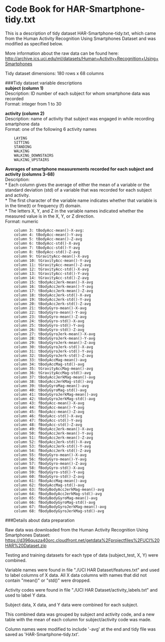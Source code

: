 Code Book for HAR-Smartphone-tidy.txt
=====================================

This is a description of tidy dataset HAR-Smartphone-tidy.txt, which came from the Human Activity Recognition Using Smartphones Dataset and was modified as specified below.

More information about the raw data can be found here: http://archive.ics.uci.edu/ml/datasets/Human+Activity+Recognition+Using+Smartphones  

Tidy dataset dimensions: 180 rows x 68 columns

###Tidy dataset variable descriptions  
**subject (column 1)**  
        Description: ID number of each subject for whom smartphone data was recorded  
        Format: integer from 1 to 30  

**activity (column 2)**  
        Description: name of activity that subject was engaged in while recording smartphone
        data  
        Format: one of the following 6 activity names  
        
        LAYING  
        SITTING  
        STANDING  
        WALKING  
        WALKING_DOWNSTAIRS  
        WALKING_UPSTAIRS 
        
**Averages of smartphone measurements recorded for each subject and activity 
(columns 3-68)**  
Description:   
        * Each column gives the average of either the
                mean of a variable or the standard deviation (std) of a variable that was recorded for each subject and activity.  
        * The first character of the variable name indicates whether that
                variable is in the time(t) or frequency (f) domain.  
        * The letters X, Y, and Z in the variable names indicated whether 
                the measured value is in the X, Y, or Z direction.  
        Format: numeric  
        
        column 3: tBodyAcc-mean()-X-avg:   
        column 4: tBodyAcc-mean()-Y-avg   
        column 5: tBodyAcc-mean()-Z-avg   
        column 6: tBodyAcc-std()-X-avg  
        column 7: tBodyAcc-std()-Y-avg  
        column 8: tBodyAcc-std()-Z-avg  
        column 9: tGravityAcc-mean()-X-avg  
        column 10: tGravityAcc-mean()-Y-avg    
        column 11: tGravityAcc-mean()-Z-avg  
        column 12: tGravityAcc-std()-X-avg   
        column 13: tGravityAcc-std()-Y-avg  
        column 14: tGravityAcc-std()-Z-avg  
        column 15: tBodyAccJerk-mean()-X-avg  
        column 16: tBodyAccJerk-mean()-Y-avg  
        column 17: tBodyAccJerk-mean()-Z-avg  
        column 18: tBodyAccJerk-std()-X-avg  
        column 19: tBodyAccJerk-std()-Y-avg  
        column 20: tBodyAccJerk-std()-Z-avg  
        column 21: tBodyGyro-mean()-X-avg  
        column 22: tBodyGyro-mean()-Y-avg  
        column 23: tBodyGyro-mean()-Z-avg  
        column 24: tBodyGyro-std()-X-avg  
        column 25: tBodyGyro-std()-Y-avg  
        column 26: tBodyGyro-std()-Z-avg  
        column 27: tBodyGyroJerk-mean()-X-avg  
        column 28: tBodyGyroJerk-mean()-Y-avg  
        column 29: tBodyGyroJerk-mean()-Z-avg  
        column 30: tBodyGyroJerk-std()-X-avg  
        column 31: tBodyGyroJerk-std()-Y-avg  
        column 32: tBodyGyroJerk-std()-Z-avg  
        column 33: tBodyAccMag-mean()-avg  
        column 34: tBodyAccMag-std()-avg  
        column 35: tGravityAccMag-mean()-avg  
        column 36: tGravityAccMag-std()-avg  
        column 37: tBodyAccJerkMag-mean()-avg  
        column 38: tBodyAccJerkMag-std()-avg  
        column 39: tBodyGyroMag-mean()-avg  
        column 40: tBodyGyroMag-std()-avg  
        column 41: tBodyGyroJerkMag-mean()-avg
        column 42: tBodyGyroJerkMag-std()-avg
        column 43: fBodyAcc-mean()-X-avg
        column 44: fBodyAcc-mean()-Y-avg 
        column 45: fBodyAcc-mean()-Z-avg
        column 46: fBodyAcc-std()-X-avg
        column 47: fBodyAcc-std()-Y-avg
        column 48: fBodyAcc-std()-Z-avg
        column 49: fBodyAccJerk-mean()-X-avg
        column 50: fBodyAccJerk-mean()-Y-avg
        column 51: fBodyAccJerk-mean()-Z-avg
        column 52: fBodyAccJerk-std()-X-avg
        column 53: fBodyAccJerk-std()-Y-avg
        column 54: fBodyAccJerk-std()-Z-avg
        column 55: fBodyGyro-mean()-X-avg
        column 56: fBodyGyro-mean()-Y-avg
        column 57: fBodyGyro-mean()-Z-avg
        column 58: fBodyGyro-std()-X-avg
        column 59: fBodyGyro-std()-Y-avg
        column 60: fBodyGyro-std()-Z-avg
        column 61: fBodyAccMag-mean()-avg
        column 62: fBodyAccMag-std()-avg
        column 63: fBodyBodyAccJerkMag-mean()-avg
        column 64: fBodyBodyAccJerkMag-std()-avg
        column 65: fBodyBodyGyroMag-mean()-avg
        column 66: fBodyBodyGyroMag-std()-avg
        column 67: fBodyBodyGyroJerkMag-mean()-avg
        column 68: fBodyBodyGyroJerkMag-std()-avg

###Details about data preparation

Raw data was downloaded from the Human Activity Recognition Using Smartphones Dataset: 
    https://d396qusza40orc.cloudfront.net/getdata%2Fprojectfiles%2FUCI%20HAR%20Dataset.zip
    
Testing and training datasets for each type of data (subject_test, X, Y) were combined.  

Variable names were found in file "./UCI HAR Dataset/features.txt" and used to label columns of X data. 
All X data columns with names that did not contain "mean()" or "std()" were dropped.  

Activity codes were found in file "./UCI HAR Dataset/activity_labels.txt" and used to label Y data.  

Subject data, X data, and Y data were combined for each subject. 

This combined data was grouped by subject and activity code, and a new table with the mean of each column for subject/activity code was made. 

Column names were modified to include '-avg' at the end and tidy file was saved as 'HAR-Smartphone-tidy.txt'.




    
    
    
    

